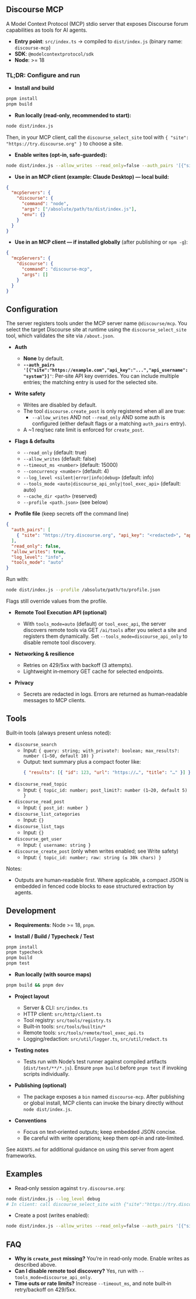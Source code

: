 ## Discourse MCP

A Model Context Protocol (MCP) stdio server that exposes Discourse forum capabilities as tools for AI agents.

- **Entry point**: `src/index.ts` → compiled to `dist/index.js` (binary name: `discourse-mcp`)
- **SDK**: `@modelcontextprotocol/sdk`
- **Node**: >= 18

### TL;DR: Configure and run

- **Install and build**
```bash
pnpm install
pnpm build
```

- **Run locally (read‑only, recommended to start):**
```bash
node dist/index.js
```
Then, in your MCP client, call the `discourse_select_site` tool with `{ "site": "https://try.discourse.org" }` to choose a site.

- **Enable writes (opt‑in, safe‑guarded):**
```bash
node dist/index.js --allow_writes --read_only=false --auth_pairs '[{"site":"https://try.discourse.org","api_key":"'$DISCOURSE_API_KEY'","api_username":"system"}]'
```

- **Use in an MCP client (example: Claude Desktop) — local build:**
```json
{
  "mcpServers": {
    "discourse": {
      "command": "node",
      "args": ["/absolute/path/to/dist/index.js"],
      "env": {}
    }
  }
}
```

- **Use in an MCP client — if installed globally** (after publishing or `npm -g`):
```json
{
  "mcpServers": {
    "discourse": {
      "command": "discourse-mcp",
      "args": []
    }
  }
}
```

## Configuration

The server registers tools under the MCP server name `@discourse/mcp`. You select the target Discourse site at runtime using the `discourse_select_site` tool, which validates the site via `/about.json`.

- **Auth**
  - **None** by default.
  - **`--auth_pairs '[{"site":"https://example.com","api_key":"...","api_username":"system"}]'`**: Per‑site API key overrides. You can include multiple entries; the matching entry is used for the selected site.

- **Write safety**
  - Writes are disabled by default.
  - The tool `discourse.create_post` is only registered when all are true:
    - `--allow_writes` AND not `--read_only` AND some auth is configured (either default flags or a matching `auth_pairs` entry).
  - A ~1 req/sec rate limit is enforced for `create_post`.

- **Flags & defaults**
  - `--read_only` (default: true)
  - `--allow_writes` (default: false)
  - `--timeout_ms <number>` (default: 15000)
  - `--concurrency <number>` (default: 4)
  - `--log_level <silent|error|info|debug>` (default: info)
  - `--tools_mode <auto|discourse_api_only|tool_exec_api>` (default: auto)
  - `--cache_dir <path>` (reserved)
  - `--profile <path.json>` (see below)

- **Profile file** (keep secrets off the command line)
```json
{
  "auth_pairs": [
    { "site": "https://try.discourse.org", "api_key": "<redacted>", "api_username": "system" }
  ],
  "read_only": false,
  "allow_writes": true,
  "log_level": "info",
  "tools_mode": "auto"
}
```
Run with:
```bash
node dist/index.js --profile /absolute/path/to/profile.json
```
Flags still override values from the profile.

- **Remote Tool Execution API (optional)**
  - With `tools_mode=auto` (default) or `tool_exec_api`, the server discovers remote tools via GET `/ai/tools` after you select a site and registers them dynamically. Set `--tools_mode=discourse_api_only` to disable remote tool discovery.

- **Networking & resilience**
  - Retries on 429/5xx with backoff (3 attempts).
  - Lightweight in‑memory GET cache for selected endpoints.

- **Privacy**
  - Secrets are redacted in logs. Errors are returned as human‑readable messages to MCP clients.

## Tools

Built‑in tools (always present unless noted):

- `discourse_search`
  - Input: `{ query: string; with_private?: boolean; max_results?: number (1–50, default 10) }`
  - Output: text summary plus a compact footer like:
    ```json
    { "results": [{ "id": 123, "url": "https://…", "title": "…" }] }
    ```
- `discourse_read_topic`
  - Input: `{ topic_id: number; post_limit?: number (1–20, default 5) }`
- `discourse_read_post`
  - Input: `{ post_id: number }`
- `discourse_list_categories`
  - Input: `{}`
- `discourse_list_tags`
  - Input: `{}`
- `discourse_get_user`
  - Input: `{ username: string }`
- `discourse_create_post` (only when writes enabled; see Write safety)
  - Input: `{ topic_id: number; raw: string (≤ 30k chars) }`

Notes:
- Outputs are human‑readable first. Where applicable, a compact JSON is embedded in fenced code blocks to ease structured extraction by agents.

## Development

- **Requirements**: Node >= 18, `pnpm`.

- **Install / Build / Typecheck / Test**
```bash
pnpm install
pnpm typecheck
pnpm build
pnpm test
```

- **Run locally (with source maps)**
```bash
pnpm build && pnpm dev
```

- **Project layout**
  - Server & CLI: `src/index.ts`
  - HTTP client: `src/http/client.ts`
  - Tool registry: `src/tools/registry.ts`
  - Built‑in tools: `src/tools/builtin/*`
  - Remote tools: `src/tools/remote/tool_exec_api.ts`
  - Logging/redaction: `src/util/logger.ts`, `src/util/redact.ts`

- **Testing notes**
  - Tests run with Node’s test runner against compiled artifacts (`dist/test/**/*.js`). Ensure `pnpm build` before `pnpm test` if invoking scripts individually.

- **Publishing (optional)**
  - The package exposes a `bin` named `discourse-mcp`. After publishing or global install, MCP clients can invoke the binary directly without `node dist/index.js`.

- **Conventions**
  - Focus on text‑oriented outputs; keep embedded JSON concise.
  - Be careful with write operations; keep them opt‑in and rate‑limited.

See `AGENTS.md` for additional guidance on using this server from agent frameworks.

## Examples

- Read‑only session against `try.discourse.org`:
```bash
node dist/index.js --log_level debug
# In client: call discourse_select_site with {"site":"https://try.discourse.org"}
```

- Create a post (writes enabled):
```bash
node dist/index.js --allow_writes --read_only=false --auth_pairs '[{"site":"https://try.discourse.org","api_key":"'$DISCOURSE_API_KEY'","api_username":"system"}]'
```

## FAQ

- **Why is `create_post` missing?** You’re in read‑only mode. Enable writes as described above.
- **Can I disable remote tool discovery?** Yes, run with `--tools_mode=discourse_api_only`.
- **Time outs or rate limits?** Increase `--timeout_ms`, and note built‑in retry/backoff on 429/5xx.
